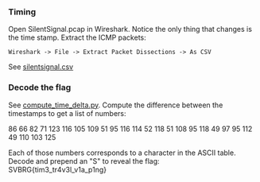 ### Timing

Open SilentSignal.pcap in Wireshark.  Notice the only thing that changes is the time stamp.  Extract the ICMP packets:

```
Wireshark -> File -> Extract Packet Dissections -> As CSV
```

See [silentsignal.csv](silentsignal.csv)

### Decode the flag
See [compute_time_delta.py](compute_time_delta.py).  Compute the difference between the timestamps to get a list of numbers:

86
66
82
71
123
116
105
109
51
95
116
114
52
118
51
108
95
118
49
97
95
112
49
110
103
125

Each of those numbers corresponds to a character in the ASCII table.  Decode and prepend an "S" to reveal the flag:
SVBRG{tim3_tr4v3l_v1a_p1ng}



